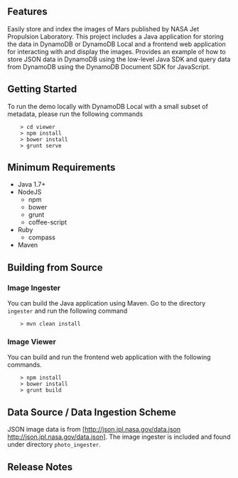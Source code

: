 ## Features
Easily store and index the images of Mars published by NASA Jet Propulsion Laboratory. This project includes a Java application for storing the data in DynamoDB or DynamoDB Local and a frontend web application for interacting with and display the images. Provides an example of how to store JSON data in DynamoDB using the low-level Java SDK and query data from DynamoDB using the DynamoDB Document SDK for JavaScript.

## Getting Started
To run the demo locally with DynamoDB Local with a small subset of metadata, please run the following commands
```
    > cd viewer
    > npm install
    > bower install
    > grunt serve
```

## Minimum Requirements 
- Java 1.7+
- NodeJS
  - npm
  - bower
  - grunt
  - coffee-script
- Ruby
  - compass
- Maven

## Building from Source
### Image Ingester
You can build the Java application using Maven. Go to the directory `ingester` and run the following command
``` 
    > mvn clean install
```

### Image Viewer
You can build and run the frontend web application with the following commands.
```
    > npm install
    > bower install
    > grunt build
```

## Data Source / Data Ingestion Scheme

JSON image data is from [http://json.jpl.nasa.gov/data.json http://json.jpl.nasa.gov/data.json]. The image ingester is included and found under directory `photo_ingester`. 

## Release Notes
